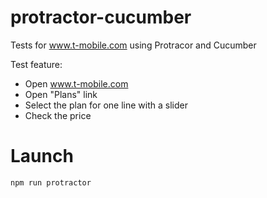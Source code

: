 # protractor-cucumber
Tests for www.t-mobile.com using Protracor and Cucumber

Test feature:
- Open www.t-mobile.com
- Open "Plans" link
- Select the plan for one line with a slider
- Check the price

# Launch

```
npm run protractor
```
